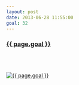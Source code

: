 ```yaml
---
layout: post
date: 2013-06-28 11:55:00
goal: 32
---
```


<h3 class="graph-align goal-title">
    <a href="https://www.beeminder.com/beneills/goals/32">{{ page.goal }}</a>
</h3>

<br />
<div class="graph-align goal-text goal-description">
      &nbsp;
</div>

[![{{ page.goal }}](https://www.beeminder.com/beneills/goals/32/graph)](https://www.beeminder.com/beneills/goals/32)
